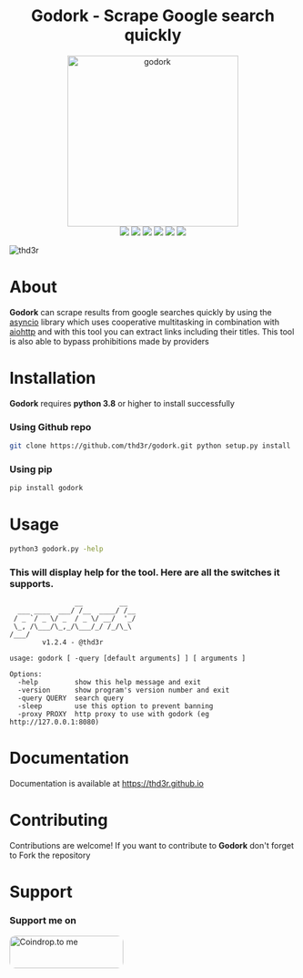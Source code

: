 <h1 align="center">
  Godork - Scrape Google search quickly
</h1>

<div align="center">
  <img src="https://raw.githubusercontent.com/thd3r/godork/master/assets/images/godork-logo.png" alt="godork" width="300px">
</div>

<div align="center">
  <a href="https://python.org"><img src="https://img.shields.io/badge/Built%20with-Python-Blue"></a>
  <a href="https://opensource.org/licenses/MIT"><img src="https://img.shields.io/badge/license-MIT-_red.svg"></a>
  <a href="https://github.com/thd3r/godork/releases"><img src="https://img.shields.io/github/release/thd3r/godork.svg"></a>
  <a href="https://pypi.python.org/pypi/godork/"><img src="https://img.shields.io/pypi/v/godork.svg"></a>
  <a href="https://github.com/thd3r/godork/issues?q=is%3Aissue+is%3Aclosed"><img src="https://img.shields.io/github/issues-closed-raw/thd3r/godork?color=dark-green&label=issues%20fixed"></a>
  <a href="https://github.com/thd3r/godork/tree/master?tab=readme-ov-file#contributing"><img src="https://img.shields.io/badge/contributions-welcome-brightgreen.svg?style=flat"></a>
</div>

<p align="left"> <img src="https://komarev.com/ghpvc/?username=thd3r&label=Profile%20views&color=0e75b6&style=flat" alt="thd3r"/> </p>

# About

**Godork** can scrape results from google searches quickly by using the [asyncio](https://docs.python.org/3/library/asyncio.html) library which uses cooperative multitasking in combination with [aiohttp](https://docs.aiohttp.org) and with this tool you can extract links including their titles. This tool is also able to bypass prohibitions made by providers

# Installation

**Godork** requires **python 3.8** or higher to install successfully

### Using Github repo

```sh
git clone https://github.com/thd3r/godork.git python setup.py install
```

### Using pip

```sh
pip install godork
```

# Usage

```sh
python3 godork.py -help
```

### This will display help for the tool. Here are all the switches it supports.


```console
                __         __  
  ___ ____  ___/ /__  ____/ /__
 / _ `/ _ \/ _  / _ \/ __/  '_/
 \_, /\___/\_,_/\___/_/ /_/\_\ 
/___/                                                                                                            
        v1.2.4 - @thd3r

usage: godork [ -query [default arguments] ] [ arguments ] 

Options:
  -help         show this help message and exit
  -version      show program's version number and exit
  -query QUERY  search query
  -sleep        use this option to prevent banning
  -proxy PROXY  http proxy to use with godork (eg http://127.0.0.1:8080) 
```

# Documentation

Documentation is available at https://thd3r.github.io

# Contributing

Contributions are welcome! If you want to contribute to **Godork** don't forget to Fork the repository

# Support

### Support me on 

<a href="https://coindrop.to/thd3r" target="_blank">
  <img src="https://coindrop.to/embed-button.png" style="border-radius: 10px; height: 57px !important;width: 200px !important;" alt="Coindrop.to me"></img>
</a>
